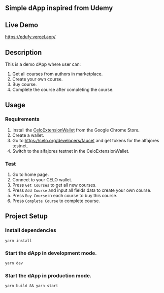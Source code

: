 ## Simple dApp inspired from Udemy

## Live Demo

https://edufy.vercel.app/

## Description

This is a demo dApp where user can:

1. Get all courses from authors in marketplace.
2. Create your own course.
3. Buy course.
4. Complete the course after completing the course.

## Usage

### Requirements

1. Install the [CeloExtensionWallet](https://chrome.google.com/webstore/detail/celoextensionwallet/kkilomkmpmkbdnfelcpgckmpcaemjcdh?hl=en) from the Google Chrome Store.
2. Create a wallet.
3. Go to https://celo.org/developers/faucet and get tokens for the alfajores testnet.
4. Switch to the alfajores testnet in the CeloExtensionWallet.

### Test

1. Go to home page.
2. Connect to your CELO wallet.
3. Press `Get Courses` to get all new courses.
4. Press `Add Course` and input all fields data to create your own course.
5. Press `Buy Course` in each course to buy this course.
6. Press `Complete Course` to complete course.

## Project Setup

### Install dependencies

`yarn install`

### Start the dApp in development mode.

`yarn dev`

### Start the dApp in production mode.

`yarn build && yarn start`

